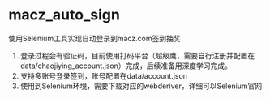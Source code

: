 # macz_auto_sign
使用Selenium工具实现自动登录到macz.com签到抽奖


1. 登录过程会有验证码，目前使用打码平台（超级鹰，需要自行注册并配置在data/chaojiying_account.json）完成，后续准备用深度学习完成。
2. 支持多账号登录签到，账号配置在data/account.json
3. 使用到Selenium环境，需要下载对应的webderiver，详细可以Selenium官网
